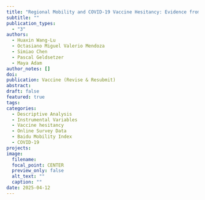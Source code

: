 ```yaml
---
title: "Regional Mobility and COVID-19 Vaccine Hesitancy: Evidence from China"
subtitle: ""
publication_types:
  - "3"
authors:
  - Huaxin Wang-Lu
  - Octasiano Miguel Valerio Mendoza
  - Simiao Chen
  - Pascal Geldsetzer
  - Maya Adam
author_notes: []
doi:
publication: Vaccine (Revise & Resubmit)
abstract:
draft: false
featured: true
tags:
categories:
  - Descriptive Analysis
  - Instrumental Variables
  - Vaccine hesitancy
  - Online Survey Data
  - Baidu Mobility Index
  - COVID-19
projects:
image:
  filename:
  focal_point: CENTER
  preview_only: false
  alt_text: ""
  caption: ""
date: 2025-04-12
---
```

